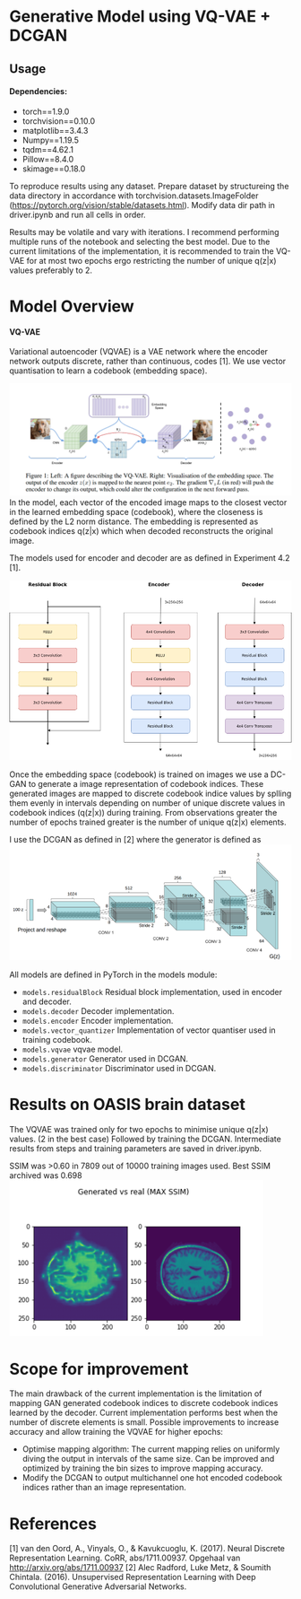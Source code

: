 # Generative Model using VQ-VAE + DCGAN

## Usage
#### Dependencies:
- torch==1.9.0
- torchvision==0.10.0
- matplotlib==3.4.3
- Numpy==1.19.5
- tqdm==4.62.1
- Pillow==8.4.0
- skimage==0.18.0

To reproduce results using any dataset. Prepare dataset by structureing the data directory in accordance with torchvision.datasets.ImageFolder (https://pytorch.org/vision/stable/datasets.html). Modify data dir path in driver.ipynb and run all cells in order.

Results may be volatile and vary with iterations. I recommend performing multiple runs of the notebook and selecting the best model. Due to the current limitations of the implementation, it is recommended to train the VQ-VAE for at most two epochs ergo restricting the number of unique q(z|x) values preferably to 2.

# Model Overview
#### VQ-VAE 
Variational autoencoder (VQVAE) is a VAE network where the encoder network outputs discrete, rather than continuous, codes [1]. We use vector quantisation to learn a codebook (embedding space).

![images](./images/vqvae.png)
In the model, each vector of the encoded image maps to the closest vector in the learned embedding space (codebook), where the closeness is defined by the L2 norm distance. The embedding is represented as codebook indices q(z|x) which when decoded reconstructs the original image.

The models used for encoder and decoder are as defined in Experiment 4.2 [1].

![image](./images/vqvae_elems.png)

Once the embedding space (codebook) is trained on images we use a DC-GAN to generate a image representation of codebook indices. These generated images are mapped to discrete codebook indice values by splling them evenly in intervals depending on number of unique discrete values in codebook indices (q(z|x)) during training.
From observations greater the number of epochs trained greater is the number of unique q(z|x) elements. 

I use the DCGAN as defined in [2] where the generator is defined as 
![image](./images/dcgan.png)

All models are defined in PyTorch in the models module:
- `models.residualBlock`  Residual block implementation, used in encoder and decoder. 
- `models.decoder`  Decoder implementation.
- `models.encoder` Encoder implementation.
- `models.vector_quantizer` Implementation of vector quantiser used in training codebook.
- `models.vqvae` vqvae model.
- `models.generator` Generator used in DCGAN.
- `models.discriminator` Discriminator used in DCGAN.

# Results on OASIS brain dataset
The VQVAE was trained only for two epochs to minimise unique q(z|x) values. (2 in the best case) Followed by training the DCGAN. Intermediate results from steps and training parameters are saved in driver.ipynb.

SSIM was >0.60 in 7809 out of 10000 training images used. Best SSIM archived was 0.698\
![image](./images/result.png)

# Scope for improvement
The main drawback of the current implementation is the limitation of mapping GAN generated codebook indices to discrete codebook indices learned by the decoder. Current implementation performs best when the number of discrete elements is small. Possible improvements to increase accuracy and allow training the VQVAE for higher epochs:
- Optimise mapping algorithm: The current mapping relies on uniformly diving the output in intervals of the same size. Can be improved and optimized by training the bin sizes to improve mapping accuracy.
- Modify the DCGAN to output multichannel one hot encoded codebook indices rather than an image representation.

# References
[1] van den Oord, A., Vinyals, O., & Kavukcuoglu, K. (2017). Neural Discrete Representation Learning. CoRR, abs/1711.00937. Opgehaal van http://arxiv.org/abs/1711.00937
[2] Alec Radford, Luke Metz, & Soumith Chintala. (2016). Unsupervised Representation Learning with Deep Convolutional Generative Adversarial Networks.
